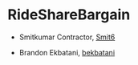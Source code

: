 # RideShareBargain

- Smitkumar Contractor, [Smit6](https://github.com/Smit6)

- Brandon Ekbatani, [bekbatani](https://github.com/brandonekbatani)
